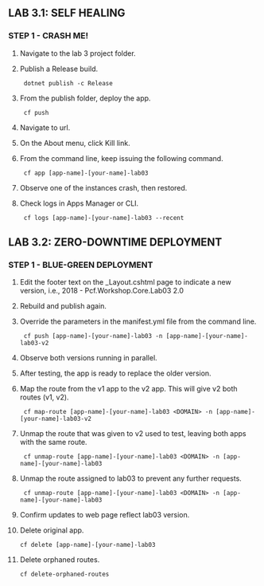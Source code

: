﻿## LAB 3.1: SELF HEALING

### STEP 1 - CRASH ME!

1. Navigate to the lab 3 project folder.
2. Publish a Release build.

		dotnet publish -c Release

3. From the publish folder, deploy the app.

		cf push

4. Navigate to url.
5. On the About menu, click Kill link.
6. From the command line, keep issuing the following command.

		cf app [app-name]-[your-name]-lab03

6. Observe one of the instances crash, then restored.
7. Check logs in Apps Manager or CLI.

		cf logs [app-name]-[your-name]-lab03 --recent

## LAB 3.2: ZERO-DOWNTIME DEPLOYMENT

### STEP 1 - BLUE-GREEN DEPLOYMENT

1. Edit the footer text on the _Layout.cshtml page to indicate a new version, i.e., 2018 - Pcf.Workshop.Core.Lab03 2.0
2. Rebuild and publish again.
3. Override the parameters in the manifest.yml file from the command line.

		cf push [app-name]-[your-name]-lab03 -n [app-name]-[your-name]-lab03-v2

4. Observe both versions running in parallel.
5. After testing, the app is ready to replace the older version.
6. Map the route from the v1 app to the v2 app. This will give v2 both routes (v1, v2).

		cf map-route [app-name]-[your-name]-lab03 <DOMAIN> -n [app-name]-[your-name]-lab03-v2

7. Unmap the route that was given to v2 used to test, leaving both apps with the same route.

		cf unmap-route [app-name]-[your-name]-lab03 <DOMAIN> -n [app-name]-[your-name]-lab03

8. Unmap the route assigned to lab03 to prevent any further requests.

		cf unmap-route [app-name]-[your-name]-lab03 <DOMAIN> -n [app-name]-[your-name]-lab03

9. Confirm updates to web page reflect lab03 version.
10. Delete original app.

		cf delete [app-name]-[your-name]-lab03

11. Delete orphaned routes.

		cf delete-orphaned-routes